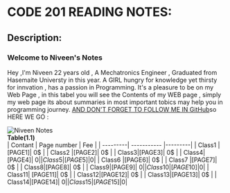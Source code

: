 # CODE 201 READING NOTES:
## Description: 
### Welcome to Niveen's Notes

Hey ,I'm Niveen 22 years old , A Mechatronics Engineer , Graduated from Hasemaite Universty in this year. A GIRL hungry for knowledge yet thirsty for innvation , has a passion in Programming. It's a pleasure to be on my Web Page , in this tabel you will see the Contents of my WEB page , simply my web page its about summaries in most important tobics may help you in programming journey. [AND DON'T FORGET TO FOLLOW ME IN GitHub](https://github.com/NiveenAlSmadi)so HERE WE GO :
   
![Niveen Notes](https://render.fineartamerica.com/images/images-profile-flow/400/images/artworkimages/mediumlarge/2/school-spiral-notebook-shelly-rasche.jpg)          
        **Table(1.1)**                 
| Contant | Page number  | Fee  |
| ---------| ----------- |---------|
|  Class1 | [PAGE1]| 0$ |
|  Class2 |[PAGE2]| 0$ |
|  Class3|[PAGE3]| 0$ | 
|  Class4|[PAGE4]| 0$| 
|  Class5|[PAGE5]| 0$| 
|  Class6 |[PAGE6]| 0$ |
|  Class7 |[PAGE7]| 0$ |
|  Class8|[PAGE8]| 0$ | 
|  Class9|[PAGE9]| 0$| 
|  Class10|[PAGE10]| 0$| 
|  Class11| [PAGE11]| 0$ |
|  Class12|[PAGE12]| 0$ |
|  Class13|[PAGE13]| 0$ | 
|  Class14|[PAGE14]| 0$| 
|  Class15 | [PAGE15]| 0$| 



